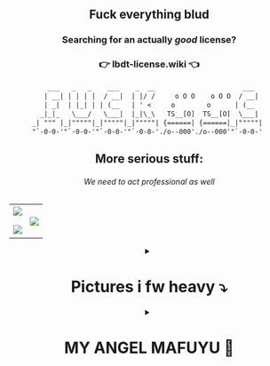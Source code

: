 <div align="center">

## Fuck everything blud

### Searching for an actually *good* license? 
### 👉 lbdt-license.wiki 👈


```text
    ___   _   _    ___    _  __                      ___   
   | __| | | | |  / __|  | |/ /     o O O    o O O  / __|  
   | _|  | |_| | | (__   | ' <     o        o      | (__   
  _|_|_   \___/   \___|  |_|\_\   TS__[O]  TS__[O]  \___|  
_| """ |_|"""""|_|"""""|_|"""""| {======| {======|_|"""""| 
"`-0-0-'"`-0-0-'"`-0-0-'"`-0-0-'./o--000'./o--000'"`-0-0-' 
```

</div>

<div align="center">

## More serious stuff:

<h6>We need to act professional as well</h6>

<p align="center">
  <!--- stats (start) -->
<table align="center" width="100%>
<tr border="none">
<td width="50%" align="center">
  
  <img  align="center"  src="https://github-readme-stats.vercel.app/api?username=Walnusskeim&theme=material-palenight&show_icons=true&hide_border=true&count_private=true" />
  <br></br>
  <img  src="https://github-readme-streak-stats.herokuapp.com/?user=Walnusskeim&theme=material-palenight&hide_border=true" /> 
</td>

<td width="50%" align="center">

  <img  align="center"  src="https://github-readme-stats.vercel.app/api/top-langs/?username=Walnusskeim&theme=material-palenight&show_icons=true&hide_border=true&layout=compact"/>
  
  </td>
</tr>
</table>


<details>
    <summary><h1>Pictures i fw heavy ⤵</h1></summary>
<div align="center">

  <img src="./pics_i_fw_heavy/sneaky.jpg" width="50%" />

  <img src="./pics_i_fw_heavy/stromversorgung.jpg" width="50%" />

  <img src="./pics_i_fw_heavy/angel.png" width="75%" />

  <img src="./pics_i_fw_heavy/That'sWhy.jpg" width="50%" />

  <img src="./pics_i_fw_heavy/tcp_udp.png" width="50%" />

  <img src="./pics_i_fw_heavy/real.jpg" width="50%" />

  <img src="./pics_i_fw_heavy/glory.jpg" width="50%" />

  <img src="./pics_i_fw_heavy/normal.png" width="50%" />

  <img src="./pics_i_fw_heavy/hellnaw.jpg" width="50%" />

  <img src="./pics_i_fw_heavy/postecoglou.jpg" width="50%" />

  <img src="./pics_i_fw_heavy/dunk.jpg" width="50%" />

  <img src="./pics_i_fw_heavy/british.png" width="50%" />

  <img src="./pics_i_fw_heavy/jammed.jpg" width="50%" />

  <img src="./pics_i_fw_heavy/ich_lerne.png" width="50%" />

  <img src="./pics_i_fw_heavy/singing_robots.png" width="50%" />

  <img src="./pics_i_fw_heavy/goat.jpg" width="50%" />

  <img src="./pics_i_fw_heavy/checkout.jpg" width="50%" />
</div>
</details>

<details>
    <summary><h1>MY ANGEL MAFUYU 💜</h1></summary>
<div align="center">

If Mafuyu has a million fans, I am one of them

If Mafuyu has 10 fans, I am one of them

If Mafuyu has 1 fan, that one is me

If Mafuyu has no fans, I am no longer alive

If the world is against Mafuyu, I am against the entire world

Till my last breath I'll support Mafuyu!

Loving Mafuyu isn't a hobby, it's a full-time job with no benefits, no vacation days, and I have zero intentions of quitting. It’s a lifestyle, a daily ritual, a sacred calling. I don’t just wake up and think of Mafuyu, I rise like a canary summoned by Mafuyu herself. There hasn’t been a single day where this girl hasn’t invaded my thoughts like she owns the place. Honestly, at this point, I should start charging her rent because of how many time she crosses my thoughts each day. She’s the reason I get up in the morning because I need to check if there’s new fanart or story crumbs to obsess over. Mafuyu is my motivation, my distraction, and honestly, my therapist at this point.



<img src="./my_angel_mafuyu/same_time.png" width="50%">

<img src="./my_angel_mafuyu/hire.png" width="75%">

<img src="./my_angel_mafuyu/A_Moment_Full_Of_Warmth_T.png" width="75%">
    
<img src="./my_angel_mafuyu/Happy_Birthday!!_2023_(Mafuyu).png" width="75%">

<img src="./my_angel_mafuyu/IMG_4062.png" width="50%">

<img src="./my_angel_mafuyu/Break_Into_a_Smile.png" width="75%">

<img src="./my_angel_mafuyu/shake.jpg" width="55%">

<img src="./my_angel_mafuyu/pathetic.jpg" width="75%">

<img src="./my_angel_mafuyu/Bubbles_Of_Solace.png" width="75%">

<img src="./my_angel_mafuyu/Distant_Warmth.png" width="75%">

<img src="./my_angel_mafuyu/ballin.jpg" width="75%">

<img src="./my_angel_mafuyu/Captive_Masquerade_T.png" width="75%">

<img src="./my_angel_mafuyu/Unexpected_Pair_of_Tickets_T.png" width="75%">

<img src="./my_angel_mafuyu/stare.jpg" width="50%">

<img src="./my_angel_mafuyu/takling.jpg" width="50%">

<img src="./my_angel_mafuyu/Elpis_At_The_Depths_Of_Despair_T.png" width="75%">

<img src="./my_angel_mafuyu/Happy_Birthday!!_2024_(Mafuyu).png" width="75%">

<img src="./my_angel_mafuyu/The_Taste_Of_Authentic_Ikayaki_T.png" width="75%">

<img src="./my_angel_mafuyu/V.jpg" width="75%">

<img src="./my_angel_mafuyu/Walls_Closing_In.png" width="75%">

<img src="./my_angel_mafuyu/Mafuyu.jpg" width="50%">

<img src="./my_angel_mafuyu/Happy_Birthday!!_2025_(Mafuyu).png" width="75%">

<img src="./my_angel_mafuyu/misinfo.jpg" width="50%">

<img src="./my_angel_mafuyu/reaction.jpg" width="50%">

<img src="./my_angel_mafuyu/holyshit.jpg" width="50%">
</div>
</details>



</div>
</details>

<!--
**Walnusskeim/Walnusskeim** is a ✨ _special_ ✨ repository because its `README.md` (this file) appears on your GitHub profile.

Here are some ideas to get you started:

- 🔭 I’m currently working on ...
- 🌱 I’m currently learning ...
- 👯 I’m looking to collaborate on ...
- 🤔 I’m looking for help with ...
- 💬 Ask me about ...
- 📫 How to reach me: ...
- 😄 Pronouns: ...
- ⚡ Fun fact: ...
-->
